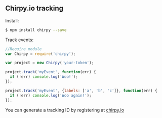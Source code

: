 ## Chirpy.io tracking

Install:

```bash
$ npm install chirpy --save
```

Track events:

```js
//Require module
var Chirpy = require('chirpy');

var project = new Chirpy('your-token');

project.track('myEvent', function(err) { 
  if (!err) console.log('Woo!');
});

project.track('myEvent', {labels: ['a', 'b', 'c']}, function(err) {
  if (!err) console.log('Woo again!');
});
```

You can generate a tracking ID by registering at [chirpy.io](http://chirpy.io)


